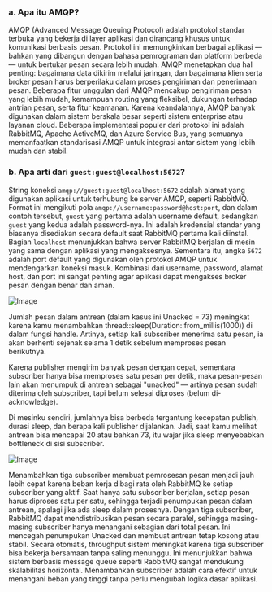 ### a. Apa itu AMQP?

AMQP (Advanced Message Queuing Protocol) adalah protokol standar terbuka yang bekerja di layer aplikasi dan dirancang khusus untuk komunikasi berbasis pesan. Protokol ini memungkinkan berbagai aplikasi — bahkan yang dibangun dengan bahasa pemrograman dan platform berbeda — untuk bertukar pesan secara lebih mudah. AMQP menetapkan dua hal penting: bagaimana data dikirim melalui jaringan, dan bagaimana klien serta broker pesan harus berperilaku dalam proses pengiriman dan penerimaan pesan. Beberapa fitur unggulan dari AMQP mencakup pengiriman pesan yang lebih mudah, kemampuan routing yang fleksibel, dukungan terhadap antrian pesan, serta fitur keamanan. Karena keandalannya, AMQP banyak digunakan dalam sistem berskala besar seperti sistem enterprise atau layanan cloud. Beberapa implementasi populer dari protokol ini adalah RabbitMQ, Apache ActiveMQ, dan Azure Service Bus, yang semuanya memanfaatkan standarisasi AMQP untuk integrasi antar sistem yang lebih mudah dan stabil.

### b. Apa arti dari `guest:guest@localhost:5672`?

String koneksi `amqp://guest:guest@localhost:5672` adalah alamat yang digunakan aplikasi untuk terhubung ke server AMQP, seperti RabbitMQ. Format ini mengikuti pola `amqp://username:password@host:port`, dan dalam contoh tersebut, `guest` yang pertama adalah username default, sedangkan `guest` yang kedua adalah password-nya. Ini adalah kredensial standar yang biasanya disediakan secara default saat RabbitMQ pertama kali diinstal. Bagian `localhost` menunjukkan bahwa server RabbitMQ berjalan di mesin yang sama dengan aplikasi yang mengaksesnya. Sementara itu, angka `5672` adalah port default yang digunakan oleh protokol AMQP untuk mendengarkan koneksi masuk. Kombinasi dari username, password, alamat host, dan port ini sangat penting agar aplikasi dapat mengakses broker pesan dengan benar dan aman.

![Image](https://github.com/user-attachments/assets/cf1156a1-1746-4926-a864-ae6eea19e6c3)

Jumlah pesan dalam antrean (dalam kasus ini Unacked = 73) meningkat karena kamu menambahkan thread::sleep(Duration::from_millis(1000)) di dalam fungsi handle. Artinya, setiap kali subscriber menerima satu pesan, ia akan berhenti sejenak selama 1 detik sebelum memproses pesan berikutnya.

Karena publisher mengirim banyak pesan dengan cepat, sementara subscriber hanya bisa memproses satu pesan per detik, maka pesan-pesan lain akan menumpuk di antrean sebagai "unacked" — artinya pesan sudah diterima oleh subscriber, tapi belum selesai diproses (belum di-acknowledge).

Di mesinku sendiri, jumlahnya bisa berbeda tergantung kecepatan publish, durasi sleep, dan berapa kali publisher dijalankan. Jadi, saat kamu melihat antrean bisa mencapai 20 atau bahkan 73, itu wajar jika sleep menyebabkan bottleneck di sisi subscriber.

![Image](https://github.com/user-attachments/assets/693d2081-f39e-4565-a436-adc48c813b84)

Menambahkan tiga subscriber membuat pemrosesan pesan menjadi jauh lebih cepat karena beban kerja dibagi rata oleh RabbitMQ ke setiap subscriber yang aktif. Saat hanya satu subscriber berjalan, setiap pesan harus diproses satu per satu, sehingga terjadi penumpukan pesan dalam antrean, apalagi jika ada sleep dalam prosesnya. Dengan tiga subscriber, RabbitMQ dapat mendistribusikan pesan secara paralel, sehingga masing-masing subscriber hanya menangani sebagian dari total pesan. Ini mencegah penumpukan Unacked dan membuat antrean tetap kosong atau stabil. Secara otomatis, throughput sistem meningkat karena tiga subscriber bisa bekerja bersamaan tanpa saling menunggu. Ini menunjukkan bahwa sistem berbasis message queue seperti RabbitMQ sangat mendukung skalabilitas horizontal. Menambahkan subscriber adalah cara efektif untuk menangani beban yang tinggi tanpa perlu mengubah logika dasar aplikasi.





